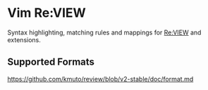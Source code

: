 # Vim Re:VIEW

Syntax highlighting, matching rules and mappings for [Re:VIEW](https://github.com/kmuto/review) and extensions.

## Supported Formats

https://github.com/kmuto/review/blob/v2-stable/doc/format.md
